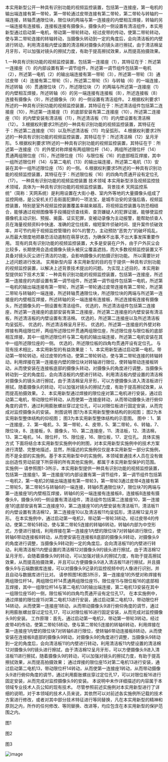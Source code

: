 本实用新型公开一种具有识别功能的视频监控装置，包括第一连接座，第一电机的输出端连接有第一带轮，第一带轮通过皮带连接有第二带轮，第二带轮与转轴的一端连接，转轴贯通限位块，限位块的两端与第一连接座的内壁相互焊接，转轴的另一端连接有连接板，连接板连接有摄像头，摄像头的一侧设置有清洁组件，本实用新型通过启动第一电机，带动第一带轮转动，经过皮带的传动，使第二带轮转动，使与第二带轮连接的转轴转动，当摄像头转动到一定的角度后，会向清洁板的内壁进行转动，利用清洁板内壁设置的清洁棉对摄像头的镜头进行擦拭，由于清洁棉呈月牙形，可以加强对镜头的擦拭力度，有助于提高擦拭效果，从而提高拍摄效果。
 

  
1.一种具有识别功能的视频监控装置，包括第一连接座（1），其特征在于：所述第一连接座（1）的内部设置有第一调节组件，所述第一调节组件包括第一电机（2），所述第一电机（2）的输出端连接有第一带轮（3），所述第一带轮（3）通过皮带（4）连接有第二带轮（5），所述第二带轮（5）与转轴（6）的一端连接，所述转轴（6）贯通限位块（7），所述限位块（7）的两端与所述第一连接座（1）的内壁相互焊接，所述转轴（6）的另一端连接有连接板（8），所述连接板（8）连接有摄像头（9），所述摄像头（9）的一侧设置有清洁组件。
2.根据权利要求1所述的一种具有识别功能的视频监控装置，其特征在于：所述清洁组件包括第二连接座（10），所述第一连接座（1）的底部安装有第二连接座（10），所述第二连接座（10）的内壁安装有清洁板（11），所述清洁板（11）的内壁设置有清洁棉（12）。
3.根据权利要求2所述的一种具有识别功能的视频监控装置，其特征在于：所述第二连接座（10）以及所述清洁板（11）均呈弧形。
4.根据权利要求2所述的一种具有识别功能的视频监控装置，其特征在于：所述清洁棉（12）呈月牙形。
5.根据权利要求1所述的一种具有识别功能的视频监控装置，其特征在于：所述第一连接座（1）的外壁对称焊接有两组限位杆（14），两组所述限位杆（14）贯通两组限位座（15），所述限位座（15）与限位板（16）的底部相互焊接，其中一组所述限位杆（14）与第二电机（13）的输出端连接，所述第二电机（13）安装在其中一组所述限位座（15）的一侧。
6.根据权利要求5所述的一种具有识别功能的视频监控装置，其特征在于：所述限位板（16）的四角均贯通开设有定位孔（17）。 
一种具有识别功能的视频监控装置
技术领域
本实用新型涉及视频监控技术领域，具体为一种具有识别功能的视频监控装置。
背景技术
天网监控系统”（简称：天网系统）是利用设置在大街小巷、室内外等地的大量摄像头组成了监控网络，是公安机关打击街面犯罪的一项法宝，是城市治安的坚强后盾，视频监控装置，特别是室外视频监控装置覆盖率越来越高，将视频监控装置与防恐相结合，能够通过视频图像等手段捕捉侦查线索、查货嫌疑人的犯罪证据，能够使监控摄像机主动识别、预报、揭露、证实犯罪，变被动录像为主动报警，能帮助侦查人员在海量视频资料中快速、准确的定位线索，缩短案件侦破时间、提升案件侦破效率，并可节约用于视频监控管理约 80%的警力，主动预防“恶势力”的破坏捣乱，从而最大限度地把暴恐活动遏制在萌芽状态，为确保不出事,不出大事发挥重要作用。
现有的具有识别功能的视频监控装置，大多是安装在户外，由于户外灰尘会比较多，长期使用会造成摄像头镜头被灰尘覆盖遮挡，而大多数视频监控装置又不具备对镜头灰尘进行清洁的功能，会影响摄像头的拍摄识别功能。
所以需要针对上述问题进行改进。
实用新型内容
本实用新型的目的在于提供一种具有识别功能的视频监控装置，以解决上述背景技术提出的问题。
为实现上述目的，本实用新型提供如下技术方案：一种具有识别功能的视频监控装置，包括第一连接座，所述第一连接座的内部设置有第一调节组件，所述第一调节组件包括第一电机，所述第一电机的输出端连接有第一带轮，所述第一带轮通过皮带连接有第二带轮，所述第二带轮与转轴的一端连接，所述转轴贯通限位块，所述限位块的两端与所述第一连接座的内壁相互焊接，所述转轴的另一端连接有连接板，所述连接板连接有摄像头，所述摄像头的一侧设置有清洁组件。
优选的，所述清洁组件包括第二连接座，所述第一连接座的底部安装有第二连接座，所述第二连接座的内壁安装有清洁板，所述清洁板的内壁设置有清洁棉。
优选的，所述第二连接座以及所述清洁板均呈弧形。
优选的，所述清洁棉呈月牙形。
优选的，所述第一连接座的外壁对称焊接有两组限位杆，两组所述限位杆贯通两组限位座，所述限位座与限位板的底部相互焊接，其中一组所述限位杆与第二电机的输出端连接，所述第二电机安装在其中一组所述限位座的一侧。
优选的，所述限位板的四角均贯通开设有定位孔。
与现有技术相比，本实用新型的有益效果是：
1、本实用新型通过启动第一电机，带动第一带轮转动，经过皮带的传动，使第二带轮转动，使与第二带轮连接的转轴转动，利用焊接在第一连接座内壁的限位块对转轴进行限位，使转轴带动连接板转动，从而使安装在连接板底部的摄像头转动，对摄像头的角度进行调整，当摄像头转动到一定的角度后，会向清洁板的内壁进行转动，利用清洁板内壁设置的清洁棉对摄像头的镜头进行擦拭，由于清洁棉呈月牙形，可以方便摄像头进入清洁板进行擦拭，随着摄像头的转动，可以加强对镜头的擦拭力度，有助于提高擦拭效果，从而提高拍摄效果。
2、本实用新型通过焊接的限位座对第二电机进行安装，通过启动第二电机，带动限位杆转动，从而使第一连接座转动，从而带动摄像头进行俯仰角度的调节，通过利用膨胀螺丝穿过定位孔，可以对限位板进行固定安装，从而完成对监控摄像头的安装。
附图说明
图1为本实用新型整体结构的剖视图；
图2为本实用新型整体结构的仰视图；
图3为本实用新型整体结构的示意图。
图中：1、第一连接座，2、第一电机，3、第一带轮，4、皮带，5、第二带轮，6、转轴，7、限位块，8、连接板，9、摄像头，10、第二连接座，11、清洁板，12、清洁棉，13、第二电机，14、限位杆，15、限位座，16、限位板，17、定位孔。
具体实施方式
下面将结合本实用新型实施例中的附图，对本实用新型实施例中的技术方案进行清楚、完整地描述，显然，所描述的实施例仅仅是本实用新型一部分实施例，而不是全部的实施例。基于本实用新型中的实施例，本领域普通技术人员在没有做出创造性劳动前提下所获得的所有其他实施例，都属于本实用新型保护的范围。
实施例一
请参照图1-3所示，本实用新型提供一种具有识别功能的视频监控装置，包括第一连接座1，第一连接座1的内部设置有第一调节组件，第一调节组件包括第一电机2，第一电机2的输出端连接有第一带轮3，第一带轮3通过皮带4连接有第二带轮5，第二带轮5与转轴6的一端连接，转轴6贯通限位块7，限位块7的两端与第一连接座1的内壁相互焊接，转轴6的另一端连接有连接板8，连接板8连接有摄像头9，摄像头9的一侧设置有清洁组件，清洁组件包括第二连接座10，第一连接座1的底部安装有第二连接座10，第二连接座10的内壁安装有清洁板11，清洁板11的内壁设置有清洁棉12，第二连接座10以及清洁板11均呈弧形，清洁棉12呈月牙形。
在本实施例中，通过启动第一电机2，带动第一带轮3转动，经过皮带4的传动，使第二带轮5转动，使与第二带轮5连接的转轴6转动，转轴6内部为中空形式，方便进行接线，利用焊接在第一连接座1内壁的限位块7对转轴6进行限位，使转轴6带动连接板8转动，从而使安装在连接板8底部的摄像头9转动，对摄像头9的角度进行调整，当摄像头9转动到一定的角度后，会向清洁板11的内壁进行转动，利用清洁板11内壁设置的清洁棉12对摄像头9的镜头进行擦拭，由于清洁棉12呈月牙形，会随着摄像头9的转动，可以加强对镜头的擦拭力度，有助于提高擦拭效果，从而提高拍摄效果，并且可以方便摄像头9进入清洁板11进行擦拭，并且摄像头9与云端数据库连接，可以对摄像头9记录的监控视频中的人像进行识别，并且自动与数据库进行比对。
请参照图1和图3所示，第一连接座1的外壁对称焊接有两组限位杆14，两组限位杆14贯通两组限位座15，限位座15与限位板16的底部相互焊接，其中一组限位杆14与第二电机13的输出端连接，第二电机13安装在其中一组限位座15的一侧，限位板16的四角均贯通开设有定位孔17。
在本实施例中，通过焊接的限位座15对第二电机13进行安装，通过启动第二电机13，带动限位杆14转动，从而使第一连接座1转动，从而带动摄像头9进行俯仰角度的调节，通过利用膨胀螺丝穿过定位孔17，可以对限位板16进行固定安装，从而完成对监控摄像头9的安装。
工作原理：首先，通过启动第一电机2，带动第一带轮3转动，经过皮带4的传动，使第二带轮5转动，使与第二带轮5连接的转轴6转动，利用焊接在第一连接座1内壁的限位块7对转轴6进行限位，使转轴6带动连接板8转动，从而使安装在连接板8底部的摄像头9转动，对摄像头9的角度进行调整，当摄像头9转动到一定的角度后，会向清洁板11的内壁进行转动，利用清洁板11内壁设置的清洁棉12对摄像头9的镜头进行擦拭，由于清洁棉12呈月牙形，可以方便摄像头9进入清洁板11进行擦拭，随着摄像头9的转动，可以加强对镜头的擦拭力度，有助于提高擦拭效果，从而提高拍摄效果；
通过焊接的限位座15对第二电机13进行安装，通过启动第二电机13，带动限位杆14转动，从而使第一连接座1转动，从而带动摄像头9进行俯仰角度的调节，通过利用膨胀螺丝穿过定位孔17，可以对限位板16进行固定安装，从而完成对监控摄像头9的安装。
本说明中未作详细描述的内容属于本领域专业技术人员公知的现有技术。
尽管参照前述实施例对本实用新型进行了详细的说明，对于本领域的技术人员来说，其依然可以对前述各实施例所记载的技术方案进行修改，或者对其中部分技术特征进行等同替换，凡在本实用新型的精神和原则之内，所作的任何修改、等同替换、改进等，均应包含在本实用新型的保护范围之内。 
 
图1
 
图2
 
图3

![image](https://user-images.githubusercontent.com/1970127/231173258-f29a9e86-1eed-450a-9f43-664f867e13cf.png)
